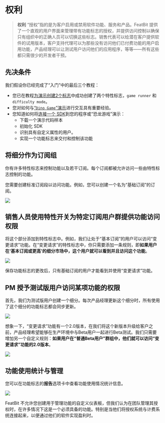 
# 权利

> **权利**
> “授权”指的是为客户启用或禁用软件功能、服务和产品。FeatBit 提供了一个直观的用户界面来管理带有功能标志的授权，并提供访问控制以确保只有组织中的正确人员可以切换这些标志。销售代表可以给潜在客户提供软件的试用版本，客户支持代理可以为那些没有访问他们已付费功能的用户启用功能，产品经理可以让测试用户访问他们的应用程序，等等——所有这些都只需很少的开发者干预。

## 先决条件

我们假设你已经完成了“入门”中的最后三个教程：

* 您已在教程[为演示创建2个标志](../create-two-feature-flags.md)中成功创建了两个特性标志，`game runner` 和 `difficulty mode`。
* 您对如何与[“`Dino Game`”演示](../try-interacting-with-the-demo.md)进行交互具有重要经验。
* 您知道如何将[连接一个 SDK](../connect-an-sdk/)到您的程序或“恐龙游戏”演示：
  * 下载一个演示代码样本
  * 初始化 SDK
  * 识别具有自定义属性的用户。
  * 实现一个功能标志来交付和控制该功能

## 将细分作为订阅组

你有许多特性标志来控制功能以及若干订阅。每个订阅都被允许访问一些由特性标志控制的功能。

您需要创建标准订阅段以访问功能。例如，您可以创建一个名为“基础订阅”的订阅。

![](../../getting-started/assets/entitlement/001.webp)

## 销售人员使用特性开关为特定订阅用户群提供功能访问权限

将这个部分添加到特性标志中。例如，我们让处于“基本订阅”的用户可以访问“变更请求”功能。在“变更请求”的特性标志中，你只需要添加一条规则，即**如果用户在‘基本订阅或更高’的细分市场中，这个用户就可以看到并且访问这个功能**。

![](../../getting-started/assets/entitlement/002.webp)

保存功能标志的更改后，只有基础订阅的用户才能看到并使用“变更请求”功能。

## PM 授予测试版用户访问某项功能的权限

首先，我们为测试版用户创建一个细分。每次产品经理更新这个细分时，所有使用了这个细分的功能标志都会同步更新。

![](../../getting-started/assets/entitlement/003.webp)

想象一下，“变更请求”功能有一个2.0版本，在我们将这个新版本升级给客户之前，产品经理希望能够在生产环境中与Beta用户一起进行Beta测试。我们只需要增加另一个自定义规则：**如果用户在“普通Beta用户”群组中，他们就可以访问“变更请求”功能的2.0版本**。

![](../../getting-started/assets/entitlement/004.webp)

## 功能使用统计与管理

您可以在功能标志的**报告**选项卡中查看功能使用情况统计信息。

![](../../getting-started/assets/entitlement/005.webp)

FeatBit 不允许您创建用于管理功能的自定义仪表板，但我们认为在团队管理其授权时，在许多情况下这是一个必须具备的功能。特别是当他们将授权系统与计费系统连接起来，以便通过他们的软件实现盈利时。
